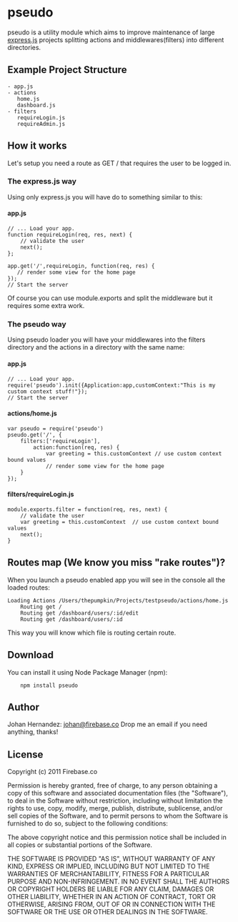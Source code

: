 # pseudo

pseudo is a utility module which aims to improve maintenance of large [express.js](http://expressjs.com/) projects splitting actions and middlewares(filters) into different directories.

## Example Project Structure
    - app.js
    - actions
       home.js
       dashboard.js
    - filters
       requireLogin.js
       requireAdmin.js

## How it works

Let's setup you need a route as GET / that requires the user to be logged in.

### The express.js way
Using only express.js you will have do to something similar to this:
#### app.js
    // ... Load your app.
    function requireLogin(req, res, next) {
        // validate the user
        next();
    };
    
    app.get('/',requireLogin, function(req, res) {
       // render some view for the home page
    });
    // Start the server

Of course you can use module.exports and split the middleware but it requires some extra work.

### The pseudo way
Using pseudo loader you will have your middlewares into the filters directory and the actions in a directory with the same name:
#### app.js
    // ... Load your app.
    require('pseudo').init({Application:app,customContext:"This is my custom context stuff!"});
    // Start the server
    
#### actions/home.js
    var pseudo = require('pseudo')
    pseudo.get('/', {
        filters:['requireLogin'],
            action:function(req, res) {
                var greeting = this.customContext // use custom context bound values
                // render some view for the home page
	    }
    });

#### filters/requireLogin.js
    module.exports.filter = function(req, res, next) {
        // validate the user
        var greeting = this.customContext  // use custom context bound values
        next();
    }

## Routes map (We know you miss "rake routes")?
When you launch a pseudo enabled app you will see in the console all the loaded routes:

    Loading Actions /Users/thepumpkin/Projects/testpseudo/actions/home.js
        Routing get /
        Routing get /dashboard/users/:id/edit
        Routing get /dashboard/users/:id

This way you will know which file is routing certain route.

## Download

You can install it using Node Package Manager (npm):

	    npm install pseudo
	
## Author
Johan Hernandez: johan@firebase.co
Drop me an email if you need anything, thanks!

## License

Copyright (c) 2011 Firebase.co

Permission is hereby granted, free of charge, to any person obtaining a copy
of this software and associated documentation files (the "Software"), to deal
in the Software without restriction, including without limitation the rights
to use, copy, modify, merge, publish, distribute, sublicense, and/or sell
copies of the Software, and to permit persons to whom the Software is
furnished to do so, subject to the following conditions:

The above copyright notice and this permission notice shall be included in
all copies or substantial portions of the Software.

THE SOFTWARE IS PROVIDED "AS IS", WITHOUT WARRANTY OF ANY KIND, EXPRESS OR
IMPLIED, INCLUDING BUT NOT LIMITED TO THE WARRANTIES OF MERCHANTABILITY,
FITNESS FOR A PARTICULAR PURPOSE AND NON-INFRINGEMENT. IN NO EVENT SHALL THE
AUTHORS OR COPYRIGHT HOLDERS BE LIABLE FOR ANY CLAIM, DAMAGES OR OTHER
LIABILITY, WHETHER IN AN ACTION OF CONTRACT, TORT OR OTHERWISE, ARISING FROM,
OUT OF OR IN CONNECTION WITH THE SOFTWARE OR THE USE OR OTHER DEALINGS IN
THE SOFTWARE.